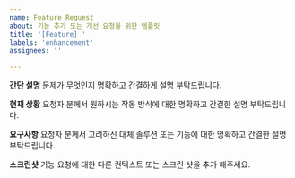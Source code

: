 ```yaml
---
name: Feature Request
about: 기능 추가 또는 개선 요청을 위한 템플릿
title: '[Feature] '
labels: 'enhancement'
assignees: ''

---
```


**간단 설명**
문제가 무엇인지 명확하고 간결하게 설명 부탁드립니다.

**현재 상황**
요청자 분께서 원하시는 작동 방식에 대한 명확하고 간결한 설명 부탁드립니다.

**요구사항**
요청자 분께서 고려하신 대체 솔루션 또는 기능에 대한 명확하고 간결한 설명 부탁드립니다.

**스크린샷**
기능 요청에 대한 다른 컨텍스트 또는 스크린 샷을 추가 해주세요.

